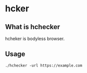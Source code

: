 # hcker

## What is hchecker
hcheker is bodyless browser.

## Usage

```
./hchecker -url https://example.com
```
